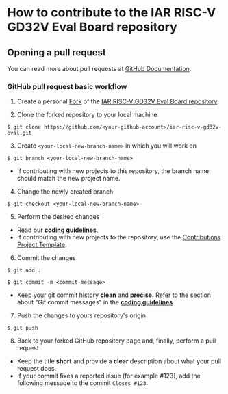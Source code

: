# How to contribute to the IAR RISC-V GD32V Eval Board repository

## Opening a pull request

You can read more about pull requests at [GitHub Documentation][about-pull-requests].

### GitHub pull request basic workflow 
1. Create a personal [Fork][github-create-fork] of the [IAR RISC-V GD32V Eval Board repository][gd32v-repo]

2. Clone the forked repository to your local machine
```
$ git clone https://github.com/<your-github-account>/iar-risc-v-gd32v-eval.git
```

3. Create `<your-local-new-branch-name>` in which you will work on
```
$ git branch <your-local-new-branch-name>
```
* If contributing with new projects to this repository, the branch name should match the new project name.
  
4. Change the newly created branch 
```
$ git checkout <your-local-new-branch-name>
```

5. Perform the desired changes
*   Read our [**coding guidelines**][coding-guidelines-url]. 
*   If contributing with new projects to the repository, use the [Contributions Project Template][project-template].  

6. Commit the changes 
```
$ git add .

$ git commit -m <commit-message>
```
*   Keep your git commit history **clean** and **precise.** Refer to the section about "Git commit messages" in the [**coding guidelines**][coding-guidelines-url].

7. Push the changes to yours repository's origin
```
$ git push
```

8. Back to your forked GitHub repository page and, finally, perform a pull request
*   Keep the title **short** and provide a **clear** description about what your pull request does.
*   If your commit fixes a reported issue (for example #123), add the following message to the commit `Closes #123`.

[coding-guidelines-url]: https://github.com/IARSystems/iar-risc-v-gd32v-eval/blob/master/doc/CODING_GUIDELINES.md
[project-template]: https://github.com/IARSystems/iar-risc-v-gd32v-eval/blob/master/contributions/template/README.md
[about-pull-requests]: https://docs.github.com/en/github/collaborating-with-issues-and-pull-requests/about-pull-requests
[github-create-fork]: https://guides.github.com/activities/forking/
[gd32v-repo]: https://github.com/IARSystems/iar-risc-v-gd32v-eval

